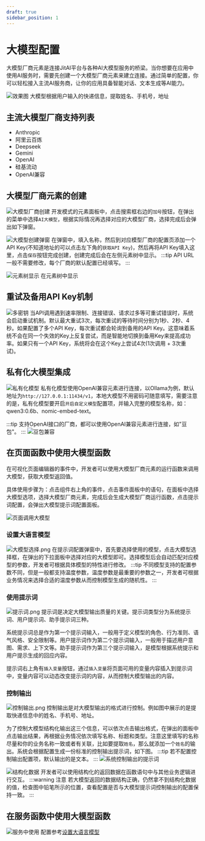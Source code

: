 ```yaml
---
draft: true
sidebar_position: 1
---
```


# 大模型配置
大模型厂商元素是连接JitAI平台与各种AI大模型服务的桥梁。当你想要在应用中使用AI服务时，需要先创建一个大模型厂商元素来建立连接。通过简单的配置，你可以轻松接入主流AI服务商，让你的应用具备智能对话、文本生成等AI能力。

![效果图](./img/1/效果图.gif)
大模型根据用户输入的快递信息，提取姓名、手机号，地址

## 主流大模型厂商支持列表
*   Anthropic
*   阿里云百炼
*   Deepseek
*   Gemini
*   OpenAI
*   硅基流动
*   OpenAI兼容

## 大模型厂商元素的创建
![大模型厂商创建](./img/1/大模型创建.png)
开发模式的元素面板中，点击搜索框右边的`加号`按钮，在弹出的菜单中选择`AI大模型`，根据实际情况再选择对应的大模型厂商，选择完成后会弹出如下弹窗。

![大模型创建弹窗](./img/1/大模型创建弹窗.png)
在弹窗中，填入名称，然后到对应模型厂商的配置页添加一个API Key(不知道地址的可以点击左下角的`获取API Key`)，然后再将API Key填入这里，点击`保存`按钮完成创建，创建完成后会在左侧元素树中显示。
:::tip
API URL一般不需要修改，每个厂商的默认配置已经填写。
:::

![元素树显示](./img/1/元素树显示.png)
在元素树中显示

## 重试及备用API Key机制
![多密钥](./img/1/多密钥.png)
当API调用遇到速率限制、连接错误、请求过多等可重试错误时，系统会启动重试机制。默认最大重试3次，每次重试的等待时间分别为1秒、2秒、4秒。如果配置了多个API Key，每次重试都会轮询到备用的API Key。这意味着系统不会在同一个失效的Key上反复尝试，而是智能地切换到备用Key来提高成功率。如果只有一个API Key，系统将会在这个Key上尝试4次(1次调用 + 3次重试)。

## 私有化大模型集成
![私有化模型](./img/1/私有化模型.png)
私有化模型使用OpenAI兼容元素进行连接，以Ollama为例，默认地址为`http://127.0.0.1:11434/v1`，本地大模型不用密码可随意填写，需要注意的是，私有化模型要开启`开启自定义模型`配置项，并输入完整的模型名称，如：qwen3:0.6b、nomic-embed-text。

:::tip
支持OpenAI接口的厂商，都可以使用OpenAI兼容元素进行连接，如"豆包"。
:::
![豆包兼容](./img/1/豆包兼容.png)

## 在页面函数中使用大模型函数
在可视化页面编辑器的事件中，开发者可以使用大模型厂商元素的运行函数来调用大模型，获取大模型返回值。

具体使用步骤为：点击组件右上角的事件，点击事件面板中的语句，在面板中选择大模型选项，选择大模型厂商元素，完成后会生成大模型厂商运行函数，点击提示词配置，会弹出大模型提示词配置面板。

![页面调用大模型](./img/1/页面调用大模型.gif)

### 设置大语言模型
![大模型选择.png](./img/1/大模型选择.png)
在提示词配置弹窗中，首先要选择使用的模型，点击大模型选择框，在弹出的下拉面板中选择对应的大模型即可。选择模型后会自动匹配对应模型的参数，开发者可根据具体模型的特性进行修改。
:::tip
不同模型支持的配置参数不同，但是一般都支持温度参数，温度参数是最重要的参数之一，开发者可根据业务情况来选择合适的温度参数从而控制模型生成的随机性。
:::

### 使用提示词
![提示词.png](./img/1/提示词.png)
提示词是决定大模型输出质量的关键。提示词类型分为系统提示词、用户提示词、助手提示词三种。

系统提示词总是作为第一个提示词输入，一般用于定义模型的角色、行为准则、语气风格、安全限制等。用户提示词作为第二个提示词输入，一般用于描述用户意图、需求、上下文等。助手提示词作为第三个提示词输入，是模型根据系统提示和用户提示生成的回应内容。

提示词右上角有`插入变量`按钮，通过`插入变量`将页面可用的变量内容插入到提示词中，变量内容可以动态改变提示词的内容，从而控制大模型输出的内容。

### 控制输出
![控制输出.png](./img/1/控制输出.gif)
控制输出是对大模型输出的格式进行控制。例如图中展示的是提取快递信息中的姓名、手机号、地址。

为了控制大模型结构化输出这三个信息，可以依次点击输出格式，在弹出的面板中点击输出结果，再根据业务情况依次填写名称、标题和类型。注意这里填写的名称尽量和你的业务名称一致或者有关联，比如要提取`姓名`，那么就添加一个`姓名`的输出。系统会根据配置生成一份标准的控制输出提示词，如下图。
:::tip
若不配置控制输出配置项，默认输出的是文本。
:::
![系统控制输出的提示词](./img/1/系统控制输出的提示词.png)

![结构化数据](./img/1/结构化数据.png)
开发者可以使用结构化的返回数据在函数语句中与其他业务逻辑进行交互。
:::warning 注意
若大模型返回的数据结构正确，仍然拿不到结构化数据的值，检查图中铅笔所示的位置，查看配置是否与大模型提示词控制输出的配置保持一致。
:::

## 在服务函数中使用大模型函数
![服务中使用](./img/1/服务中使用.png)
配置参考[设置大语言模型](#设置大语言模型)
